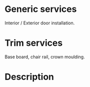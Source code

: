 # Generic services
Interior / Exterior door installation. 

# Trim services
Base board, chair rail, crown moulding. 

# Description
